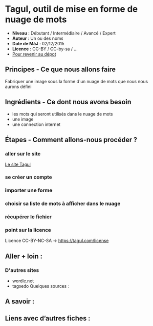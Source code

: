 # Tagul, outil de mise en forme de nuage de mots
- **Niveau** : Débutant / Intermédiaire / Avancé / Expert
- **Auteur** : Un ou des noms
- **Date de MàJ** : 02/12/2015
- **Licence** : CC-BY / CC-by-sa / ...
- [Pour revenir au dépot](http://datalunch.datalocale.fr)

## Principes - Ce que nous allons faire
Fabriquer une image sous la forme d'un nuage de mots que nous nous aurons défini

## Ingrédients - Ce dont nous avons besoin
- les mots qui seront utilisés dans le nuage de mots
- une image
- une connection internet


## Étapes - Comment allons-nous procéder ?
### aller sur le site

[Le site Tagul](http://tagul.com)
### se créer un compte
### importer une forme
### choisir sa liste de mots à afficher dans le nuage
### récupérer le fichier
### point sur la licence
Licence CC-BY-NC-SA -> https://tagul.com/license


## Aller + loin : 
### D'autres sites
- wordle.net
- tagxedo
Quelques sources : 

## A savoir : 

## Liens avec d’autres fiches : 